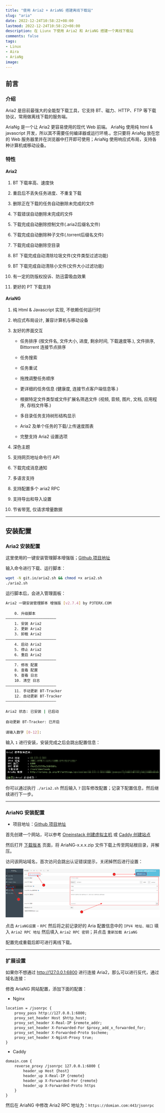 ```yaml
---
title: "使用 Aria2 + AriaNG 搭建离线下载站"
slug: "aria"
date: 2022-12-24T10:58:22+08:00
lastmod: 2022-12-24T10:58:22+08:00
description: 在 Liunx 下使用 Aria2 和 AriaNG 搭建一个离线下载站
comments: false
tags:
- Linux
- Aira
- AriaNg
image:
---
```


## 前言

### 介绍

Aria2 是目前最强大的全能型下载工具，它支持 BT、磁力、HTTP、FTP 等下载协议，常用做离线下载的服务端。

AriaNg 是一个让 Aria2 更容易使用的现代 Web 前端。 AriaNg 使用纯 html & javascript 开发，所以其不需要任何编译器或运行环境.。您只要将 AriaNg 放在您的 Web 服务器里并在浏览器中打开即可使用；AriaNg 使用响应式布局，支持各种计算机或移动设备。

### 特性

#### Aria2

1. BT 下载率高、速度快
	 
2. 重启后不丢失任务进度、不重复下载

3. 删除正在下载的任务自动删除未完成的文件

4. 下载错误自动删除未完成的文件

5. 下载完成自动删除控制文件(.aria2后缀名文件)

6. 下载完成自动删除种子文件(.torrent后缀名文件)

7. 下载完成自动删除空目录

8. BT 下载完成自动清除垃圾文件(文件类型过滤功能)

9. BT 下载完成自动清除小文件(文件大小过滤功能)

10. 有一定的防版权投诉、防迅雷吸血效果

11. 更好的 PT 下载支持

#### AriaNG

1. 纯 Html & Javascript 实现, 不依赖任何运行时
	 
2. 响应式布局设计, 兼容计算机与移动设备
	 
3. 友好的界面交互
	 
	- 任务排序 (按文件名, 文件大小, 进度, 剩余时间, 下载速度等.), 文件排序, Bittorrent 连接节点排序
	
	- 任务搜索

	- 任务重试
	
	- 拖拽调整任务顺序
	
	- 更详细的任务信息 (健康度, 连接节点客户端信息等.)
	
	- 根据特定文件类型或文件扩展名筛选文件 (视频, 音频, 图片, 文档, 应用程序, 存档文件等.)
	
	- 多目录任务支持树形结构显示
	
	- Aria2 及单个任务的下载/上传速度图表
	
	- 完整支持 Aria2 设置选项

4. 深色主题
	 
5. 支持网页地址命令行 API
	 
6. 下载完成消息通知
	 
7. 多语言支持
	 
8. 支持配置多个 aria2 RPC
	 
9. 支持导出和导入设置
		
10. 节省带宽, 仅请求增量数据

---

## 安装配置

### Aria2 安装配置

这里使用的一键安装管理脚本增强版；[Github 项目地址](https://github.com/P3TERX/aria2.sh)

输入命令进行下载、运行脚本：

```bash
wget -N git.io/aria2.sh && chmod +x aria2.sh
./aria2.sh
```

运行脚本后，会进入管理面板：

```bash
Aria2 一键安装管理脚本 增强版 [v2.7.4] by P3TERX.COM
 
	0. 升级脚本
———————————————————————
	1. 安装 Aria2
	2. 更新 Aria2
	3. 卸载 Aria2
———————————————————————
	4. 启动 Aria2
	5. 停止 Aria2
	6. 重启 Aria2
———————————————————————
	7. 修改 配置
	8. 查看 配置
	9. 查看 日志
	10. 清空 日志
———————————————————————
	11. 手动更新 BT-Tracker
	12. 自动更新 BT-Tracker
———————————————————————

Aria2 状态: 已安装 | 已启动

自动更新 BT-Tracker: 已开启

请输入数字 [0-12]:
```

输入 `1` 进行安装，安装完成之后会跳出配置信息：

![配置信息](1.png)

你可以通过执行 `./aria2.sh` 然后输入 `7` 回车修改配置；记录下配置信息，然后继续进行下一步。

---

### AriaNG 安装配置

- 项目地址：[Github 项目地址](https://github.com/mayswind/AriaNg)

首先创建一个网站，可以参考 [Oneinstack 创建虚拟主机](/archives/oneinstack/#创建虚拟主机) 或 [Caddy 创建站点](/archives/caddy/)

然后打开 [下载版本](https://github.com/mayswind/AriaNg/releases/) 页面，将 AriaNG-x.x.x.zip 文件下载上传至网站根目录，并解压。

访问该网站域名，首次访问会跳出认证错误提示，关闭掉然后进行设置：

![配置过程](2.png)

点击 `AriaNG设置` - `RPC` 然后将之前记录好的 Aria 配置信息中的 `IPV4 地址、端口` 填入 `Aria2 RPC 地址` 然后填入 `Aria2 RPC 密钥`；并点击 `重新加载 AriaNG`

配置完成重载后即可进行离线下载。

---

### 扩展设置

如果你不想通过 http://127.0.0.1:6800 进行连接 Aria2，那么可以进行反代，通过域名连接：

修改 AriaNG 网站配置，添加下面的配置：

- Nginx
	
```nginx
location = /jsonrpc {
	proxy_pass http://127.0.0.1:6800;
	proxy_set_header Host $http_host;
	proxy_set_header X-Real-IP $remote_addr;
	proxy_set_header X-Forwarded-For $proxy_add_x_forwarded_for;
	proxy_set_header X-Forwarded-Proto $scheme;
	proxy_set_header X-NginX-Proxy true;
}
```

- Caddy
	
```caddyfile
domain.com {
	reverse_proxy /jsonrpc 127.0.0.1:6800 {
		header_up Host {host}
		header_up X-Real-IP {remote}
		header_up X-Forwarded-For {remote}
		header_up X-Forwarded-Proto https
	}
}
```

然后在 AriaNG 中修改 Aria2 RPC 地址为：`https://domian.com:443/jsonrpc`
